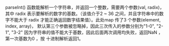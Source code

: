 parseInt() 函数能解析一个字符串，并返回一个整数，需要两个参数(val, radix)，其中
radix 表示要解析的数字的基数。（该值介于2 ~ 36 之间，并且字符串中的数字不能大于
radix 才能正确返回数字结果值）。此处map 传了3 个参数(element, index, array)，
默认第三个参数被忽略掉，因此三次传入的参数分别为"1-0", "2-1", "3-2"
因为字符串的值不能大于基数，因此后面两次调用均失败，返回NaN ，第一次基数为0 ，按
十进制解析返回1。